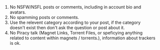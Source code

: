 1. No NSFW/NSFL posts or comments, including in account bio and avatars.
2. No spamming posts or comments.
3. Use the relevent category according to your post, if the category doesn't exist then don't ask the question or post about it.
4. No Piracy talk (Magnet Links, Torrent Files, or speficying anything related to content within magnets / torrents.), information about trackers is ok.
